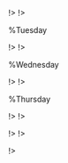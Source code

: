 <!agenda|title=ESUG 2023

<!day|start=2023 August 28th

<!segment|start=9:30

<!break|subject=Welcome&length=30&room=Amphi A1!>

<!talk|subject=PharoJS'23&length=30&author=N. BOURAQADI and D. MASON&room=Amphi A1!>
<!talk|subject=The Pharo Debugger and Debugging Tools: Advances and Roadmap&length=30&author=S. COSTIOU&room=Amphi A1!>
<!talk|subject=Supporting Collaboration: Interaction Between Users&length=30&author=E. Stel&room=Amphi A1!>

<!talk|subject=Phuzzing: a Pharo toolkit for automatic fuzz testing&length=30&author=G. POLITO&room=Amphi A1!>

<!break|subject=Lunch&length=120&room=Amphi A1!>

<!talk|subject=Memory Profiler&length=30&author=S. JORDAN MONTANO&room=Amphi A1!>


<!talk|subject=WebGS: Building a Backend for Modern Web Applications&length=30&author=J. FOSTER&room=Amphi A1!>
<!talk|subject=Agile Dials, a tool for project management&length=30&author=G. BITTAR&room=Amphi A1!>

<!break|subject=Coffee Break&length=30&room=Amphi A1!>


<!talk|subject=Teaching Moldable Development&length=30&author=O. NIERSTRASZ&room=Amphi A1!>
<!talk|subject=Agile Artificial Intelligence&length=30&author=A. BERGEL&room=Amphi A1!>
<!talk|subject=Pharo-IA&length=30&author=C. FERLICOT and O. ZAITSEV&room=Amphi A1!>



<!break|subject=Award Competition&length=120&room=Amphi A1!>
!>
!>


%Tuesday
<!day|start=2023 August 29th

<!segment|start=9:15
<!talk|subject=Pharo 11 and more&length=45&author=S. DUCASSE&room=Amphi A1!>

<!break|subject=Coffee Break&length=30&room=Amphi A1!>
<!talk|subject=Native desktop modern applications&length=30&author=P. LABORDE&room=Amphi A1!>
<!talk|subject=Application in Pharo&length=30&author=P. TESONE&room=Amphi A1!>
<!talk|subject=PDM command line reinvented&length=30&author=R. Uttner&room=Amphi A1!>



<!break|subject=Lunch&length=120&room=Amphi A1!>

<!talk|subject=Seaside Hotwired&length=30&author=J. BRICHAU&room=Amphi A1!>
<!talk|subject=Building Hybrid Applications with VAST and WebView2&length=30&author=M MARTINEZ-PECK&room=Amphi A1!>
<!talk|subject=Live Deployment of Pharo Web Applications&length=30&author= J. VAN ALTEREN&room=Amphi A1!>

<!break|subject=Coffee Break&length=30&room=Amphi A1!>

<!talk|subject=Code instrumentation and the pitfalls of abstraction&length=30&author=G. POLITO and P. TESONE&room=Amphi A1!>
<!talk|subject=Building a reflexive code-coverage tool&length=30&author=N. PAPAGNA&room=Amphi A1!>
<!talk|subject=Glamourous Toolkit V1.0&length=30&author=A. CHIS&room=Amphi A1!>

<!break|subject=Show us your projects&length=60&room=Amphi A1!>
!>
!>

%Wednesday
<!day|start=2023 August 30th

<!segment|start=9:15
<!talk|subject=Gemtalk Update&length=45&author=N. GREEN&room=Amphi A1!>

<!break|subject=Coffee Break&length=30&room=Amphi A1!>

<!talk|subject=Soil - a fresh look on OO databases&length=30&author=N. HARTL and M. DENKER&room=Amphi A1!>
<!talk|subject=Opal compiler and Block&length=30&author=M. DENKER&room=Amphi A1!>
<!talk|subject=Grafoscopio: Civic tech and how we change the tools that change us&length=30&author=O. LUNA&room=Amphi A1!>

<!break|subject=Lunch&length=120&room=Amphi A1!>
<!talk|subject=Polymath&length=30&author=O. ZAITSEV&room=Amphi A1!>


<!talk|subject=Workshop on Inventory Concepts&length=120&author=C. FURHMAN and S. DUCASSE&room=Amphi A1!>

<!talk|subject=Cormas hands-on: object-oriented UI foundations&length=90&author=S. JORDAN MONTANO and O. ZAYSTEV&room=Amphi A2!>

<!break|subject=Social Event&length=300&room=Amphi A1!>
!>
!>


%Thursday
<!day|start= 2023 August 31st

<!segment|start=9:15

<!talk|subject=Instantiations Company Update & VAST 2024 Preview&length=45&author=Greg Schultz&room=Amphi A1!>
<!break|subject=Coffee Break&length=30&room=Amphi A1!>

<!talk|subject=Documentation&length=30&author=P. KRIVANEK&room=Amphi A1!>
<!talk|subject=Working with GemStone from Glamorous Toolkit&length=30&author=A. GRANT&room=Amphi A1!>
<!talk|subject=Your questions about Git&length=30&author=G. POLITO&room=Amphi A1!>

<!break|subject=Lunch&length=120&room=Amphi A1!>

<!talk|subject=Polymath&length=30&author=O. ZAITSEV&room=Amphi A1!>
<!talk|subject=Agent-based Modelling in Pharo using Cormas&length=30&author=O. ZAYTSEV&room=Amphi A1!>
<!talk|subject= Visual user-driven database queries&length=30&author=N. HARTL&room=Amphi A1!>

<!break|subject=Coffee Break&length=30&room=Amphi A1!>
<!talk|subject=Sparkle -- Let's Annoy Users Differently&length=30&author=M McClure&room=Amphi A1!>
<!talk|subject=Do you know your browser?&length=30&author=K. DE HONDT&room=Amphi A1!>
<!talk|subject=VASER Control&length=30&author=T. and F. STALZER&room=Amphi A1!>


<!break|subject=Show us your projects&length=60&room=Amphi A1!>
!>
!>




<!day|start=2023 Sept 1st 

<!segment|start=9:15
<!talk|subject=Roassal 30 Updates&length=45&author=M. MAMANI&room=Amphi A1!>

<!break|subject=Coffee Break&length=30&room=Amphi A1!>
<!talk|subject=gt4atproto: A programmable environment for social media&length=30&author=V. HELLER&room=Amphi A1!>
<!talk|subject=Bio Smalltalk&length=30&author=H. MORALES&room=Amphi A1!>
<!talk|subject=New refactoring architecture&length=30&author=B. SARENAC and S. DUCASSE&room=Amphi A1!>
<!talk|subject=Contributing to Pharo&length=15&author=S. DUCASSE&room=Amphi A1!>
<!break|subject=Lunch&length=120&room=Amphi A1!>
!>
!>

!>
